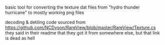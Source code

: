 
basic tool for converting the texture dat files from "hydro thunder hurricane" to mostly working png files

decoding & detiling code sourced from https://github.com/NCDyson/RareView/blob/master/RareView/Texture.cs
they said in their readme that they got it from somewhere else, but that link is dead as hell

